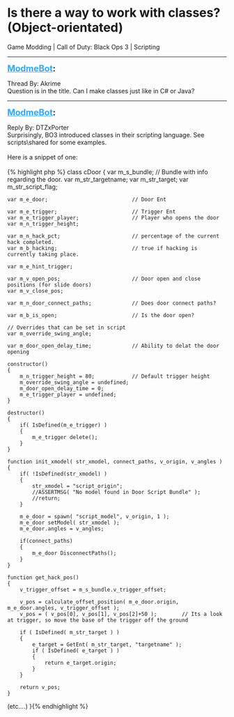 # Is there a way to work with classes? (Object-orientated)
Game Modding | Call of Duty: Black Ops 3 | Scripting

---
<strong style="font-size: 1.4em;"><span style="text-decoration: underline;text-decoration-color: #34a7f9;"><span style="color:#34a7f9;">ModmeBot</span></span>:</strong>

<p>Thread By: Akrime<br />Question is in the title. Can I make classes just like in C# or Java?</p>

---
<strong style="font-size: 1.4em;"><span style="text-decoration: underline;text-decoration-color: #34a7f9;"><span style="color:#34a7f9;">ModmeBot</span></span>:</strong>

<p>Reply By: DTZxPorter<br />Surprisingly, BO3 introduced classes in their scripting language. See scripts\shared for some examples.<br /> <br />Here is a snippet of one:<br /> <br />{% highlight php %}
class cDoor
{
	var m_s_bundle;							// Bundle with info regarding the door.
	var m_str_targetname;
	var m_str_target;
	var m_str_script_flag;
	
	var m_e_door;							// Door Ent

	var m_e_trigger;						// Trigger Ent
	var	m_e_trigger_player;					// Player who opens the door
	var m_n_trigger_height;
	
	var m_n_hack_pct;						// percentage of the current hack completed.
	var m_b_hacking;						// true if hacking is currently taking place.
	
	var m_e_hint_trigger;

	var m_v_open_pos;						// Door open and close positions (for slide doors)
	var m_v_close_pos;
	
	var m_n_door_connect_paths;				// Does door connect paths?

	var m_b_is_open;						// Is the door open?

	// Overrides that can be set in script
	var m_override_swing_angle;

	var m_door_open_delay_time;				// Ability to delat the door opening
	
	constructor()
	{
		m_n_trigger_height = 80;			// Default trigger height
		m_override_swing_angle = undefined;
		m_door_open_delay_time = 0;
		m_e_trigger_player = undefined;
	}

	destructor()
	{
		if( IsDefined(m_e_trigger) )
		{
			m_e_trigger delete();
		}
	}

	function init_xmodel( str_xmodel, connect_paths, v_origin, v_angles )
	{
		if( !IsDefined(str_xmodel) )
		{
			str_xmodel = "script_origin";
			//ASSERTMSG( "No model found in Door Script Bundle" );
			//return;
		}

		m_e_door = spawn( "script_model", v_origin, 1 );
		m_e_door setModel( str_xmodel );
		m_e_door.angles = v_angles;
		
		if(connect_paths)
		{
			m_e_door DisconnectPaths();
		}			
	}
	
	function get_hack_pos()
	{
		v_trigger_offset = m_s_bundle.v_trigger_offset;
	
		v_pos = calculate_offset_position( m_e_door.origin, m_e_door.angles, v_trigger_offset );
		v_pos = ( v_pos[0], v_pos[1], v_pos[2]+50 );		// Its a look at trigger, so move the base of the trigger off the ground
		
		if ( IsDefined( m_str_target ) )
		{
			e_target = GetEnt( m_str_target, "targetname" );
			if ( IsDefined( e_target ) )
			{
				return e_target.origin;
			}
		}
		
		return v_pos;
	}
(etc....)
}{% endhighlight %}
</p>
